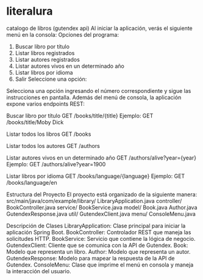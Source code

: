 # literalura
catalogo de libros (gutendex api)
Al iniciar la aplicación, verás el siguiente menú en la consola:
Opciones del programa:
1. Buscar libro por título
2. Listar libros registrados
3. Listar autores registrados
4. Listar autores vivos en un determinado año
5. Listar libros por idioma
6. Salir
Seleccione una opción:

Selecciona una opción ingresando el número correspondiente y sigue las instrucciones en pantalla.
Además del menú de consola, la aplicación expone varios endpoints REST:

Buscar libro por título
GET /books/title/{title}
Ejemplo:
GET /books/title/Moby Dick

Listar todos los libros
GET /books

Listar todos los autores
GET /authors

Listar autores vivos en un determinado año
GET /authors/alive?year={year}
Ejemplo:
GET /authors/alive?year=1900

Listar libros por idioma
GET /books/language/{language}
Ejemplo:
GET /books/language/en

Estructura del Proyecto
El proyecto está organizado de la siguiente manera:
src/main/java/com/example/library/
    LibraryApplication.java
    controller/
        BookController.java
    service/
        BookService.java
    model/
        Book.java
        Author.java
        GutendexResponse.java
    util/
        GutendexClient.java
    menu/
        ConsoleMenu.java

Descripción de Clases
LibraryApplication: Clase principal para iniciar la aplicación Spring Boot.
BookController: Controlador REST que maneja las solicitudes HTTP.
BookService: Servicio que contiene la lógica de negocio.
GutendexClient: Cliente que se comunica con la API de Gutendex.
Book: Modelo que representa un libro.
Author: Modelo que representa un autor.
GutendexResponse: Modelo para mapear la respuesta de la API de Gutendex.
ConsoleMenu: Clase que imprime el menú en consola y maneja la interacción del usuario.        

